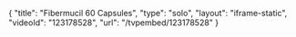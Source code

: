 {
    "title": "Fibermucil  60 Capsules",
    "type": "solo",
    "layout": "iframe-static",
    "videoId": "123178528",
    "url": "\/tvpembed\/123178528"
}